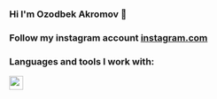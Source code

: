 ### Hi I'm Ozodbek Akromov 👋
### Follow my instagram account <a href="https://www.instagram.com/avazvic___">instagram.com</a>
### Languages and tools I work with:
<code><img src="https://cdn-icons-png.flaticon.com/512/919/919827.png" width="25px"></code>
